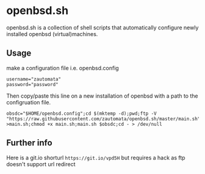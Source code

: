 # openbsd.sh
openbsd.sh is a collection of shell scripts that automatically configure newly installed openbsd (virtual)machines.

## Usage
make a configuration file i.e. openbsd.config
```
username="zautomata"
password="password"

```


Then copy/paste this line on a new installation of openbsd with a path to the configruation file.

```
obsdc="$HOME/openbsd.config";cd $(mktemp -d);pwd;ftp -V "https://raw.githubusercontent.com/zautomata/openbsd.sh/master/main.sh" >main.sh;chmod +x main.sh;main.sh $obsdc;cd - > /dev/null

```
## Further info 
Here is a git.io shorturl `https://git.io/vpd5H` but requires a hack as ftp doesn't support url redirect
